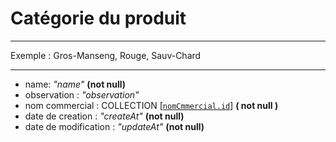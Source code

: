 # Catégorie du produit

___

Exemple : Gros-Manseng, Rouge, Sauv-Chard

___

- name: _*"name"*_ **(not null)**
- observation :  _*"observation"*_
- nom commercial : COLLECTION [[`nomCmmercial.id`](nom-commerical.md)] **( not null )**
- date de creation : _*"createAt"*_ **(not null)**
- date de modification : _*"updateAt"*_ **(not null)**